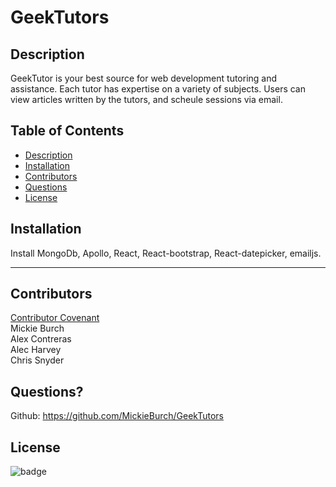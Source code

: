 # GeekTutors 
  ## Description
  GeekTutor is your best source for web development tutoring and assistance. Each tutor has expertise on a variety of subjects. 
  Users can view articles written by the tutors, and scheule sessions via email.

  ## Table of Contents

  - [Description](#description)
  - [Installation](#installation)
  - [Contributors](#contribute)
  - [Questions](#Questions)
  - [License](#license)
  
  ## Installation
  Install MongoDb, Apollo, React, React-bootstrap, React-datepicker, emailjs.
  
_____________________________________________________________________________________________________________________________________




  ## Contributors
  [Contributor Covenant](https://www.contributor-covenant.org/)  
  Mickie Burch<br/>
  Alex Contreras  
  Alec Harvey   
  Chris Snyder 

  ## Questions?
  
  Github: https://github.com/MickieBurch/GeekTutors
  

  ## License
 
  ![badge](https://img.shields.io/badge/license-Github,NPM-yellow)

